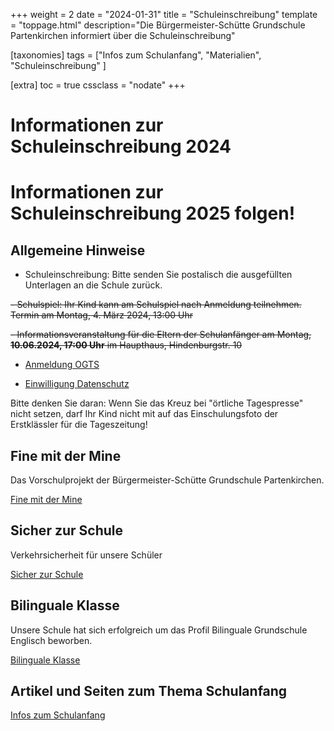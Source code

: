 +++
weight = 2
date = "2024-01-31"
title = "Schuleinschreibung"
template = "toppage.html"
description="Die Bürgermeister-Schütte Grundschule Partenkirchen informiert über die Schuleinschreibung"

[taxonomies]
tags = ["Infos zum Schulanfang", "Materialien", "Schuleinschreibung" ]

[extra]
toc = true
cssclass = "nodate"
+++


# Informationen zur Schuleinschreibung 2024
# Informationen zur Schuleinschreibung 2025 folgen!

## Allgemeine Hinweise

- Schuleinschreibung: Bitte senden Sie postalisch die ausgefüllten
Unterlagen an die Schule zurück.

~~- Schulspiel: Ihr Kind kann am Schulspiel nach Anmeldung teilnehmen.
Termin am Montag, 4. März 2024, 13:00 Uhr~~

~~- Informationsveranstaltung für die Eltern der Schulanfänger am Montag,
**10.06.2024, 17:00 Uhr** im Haupthaus, Hindenburgstr. 10~~

- [Anmeldung OGTS](https://volksschule-partenkirchen.de/downloads/grundschule/Anmeldung%20OGTS.pdf)

- [Einwilligung Datenschutz](https://volksschule-partenkirchen.de/downloads/grundschule/Einwilligung%20Datenschutz.pdf)

Bitte denken Sie daran: Wenn Sie das Kreuz bei "örtliche Tagespresse"
nicht setzen, darf Ihr Kind nicht mit auf das Einschulungsfoto der
Erstklässler für die Tageszeitung!

## Fine mit der Mine
Das Vorschulprojekt der Bürgermeister-Schütte Grundschule Partenkirchen.

[Fine mit der Mine](https://volksschule-partenkirchen.de/schullebenseiten/finemitdermine/)

## Sicher zur Schule

Verkehrsicherheit für unsere Schüler

[Sicher zur Schule](https://volksschule-partenkirchen.de/archiv/archiv-30/)

## Bilinguale Klasse

Unsere Schule hat sich erfolgreich um das Profil Bilinguale Grundschule Englisch beworben.

[Bilinguale Klasse](/schullebenseiten/bilingualeklasse/)  

## Artikel und Seiten zum Thema Schulanfang

[Infos zum Schulanfang](https://volksschule-partenkirchen.de/tags/infos-zum-schulanfang/)




